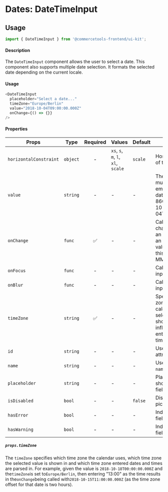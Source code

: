 # Dates: DateTimeInput

## Usage

```js
import { DateTimeInput } from '@commercetools-frontend/ui-kit';
```

#### Description

The `DateTimeInput` component allows the user to select a date. This component also supports
multiple date selection. It formats the selected date depending on the current locale.

#### Usage

```js
<DateTimeInput
  placeholder="Select a date..."
  timeZone="Europe/Berlin"
  value="2018-10-04T09:00:00.000Z"
  onChange={() => {}}
/>
```

#### Properties

| Props                  | Type     | Required | Values                             | Default | Description                                                                                                                             |
| ---------------------- | -------- | :------: | ---------------------------------- | ------- | --------------------------------------------------------------------------------------------------------------------------------------- |
| `horizontalConstraint` | `object` |    -     | `xs`, `s`, `m`, `l`, `xl`, `scale` | `scale` | Horizontal size limit of the input field.                                                                                               |
| `value`                | `string` |    -     | -                                  | -       | The selected date, must either be an empty string or a date formatted in ISO 8601 (e.g. "2018-10-04T09:00:00.000Z").                    |
| `onChange`             | `func`   |    ✅    | -                                  | -       | Called when the date changes. Called with an event containing an empty string (no value) or a string in this format: "YYYY-MM-DD".      |
| `onFocus`              | `func`   |    -     | -                                  | -       | Called when the date input gains focus.                                                                                                 |
| `onBlur`               | `func`   |    -     | -                                  | -       | Called when the date input loses focus.                                                                                                 |
| `timeZone`             | `string` |    ✅    | -                                  | -       | Specifies the time zone in which the calendar and selected values are shown. It also influences how entered dates and times are parsed. |
| `id`                   | `string` |    -     | -                                  | -       | Used as the HTML `id` attribute.                                                                                                        |
| `name`                 | `string` |    -     | -                                  | -       | Used as the HTML `name` attribute.                                                                                                      |
| `placeholder`          | `string` |    -     | -                                  | -       | Placeholder value to show in the input field                                                                                            |
| `isDisabled`           | `bool`   |    -     | -                                  | `false` | Disables the date picker                                                                                                                |
| `hasError`             | `bool`   |    -     | -                                  | -       | Indicates the input field has an error                                                                                                  |
| `hasWarning`           | `bool`   |    -     | -                                  | -       | Indicates the input field has a warning                                                                                                 |

##### `props.timeZone`

The `timeZone` specifies which time zone the calendar uses, which time zone the selected value is shown in and which time zone entered dates and times are parsed in. For example, given the value is `2018-10-18T00:00:00.000Z` and the`timeZone`is set to`Europe/Berlin`, then entering "13:00" as the time results in the`onChange`being called with`2018-10-15T11:00:00.000Z` (as the time zone offset for that date is two hours).
